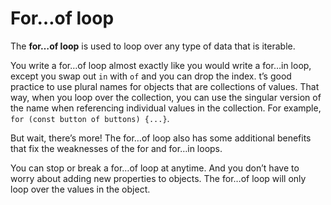 # For…of loop

The **for…of loop** is used to loop over any type of data that is iterable.

You write a for…of loop almost exactly like you would write a for…in loop, except you swap out `in` with `of` and you can drop the index. t’s good practice to use plural names for objects that are collections of values. That way, when you loop over the collection, you can use the singular version of the name when referencing individual values in the collection. For example, `for (const button of buttons) {...}`.

But wait, there’s more! The for…of loop also has some additional benefits that fix the weaknesses of the for and for…in loops.

You can stop or break a for…of loop at anytime. And you don’t have to worry about adding new properties to objects. The for…of loop will only loop over the values in the object.
